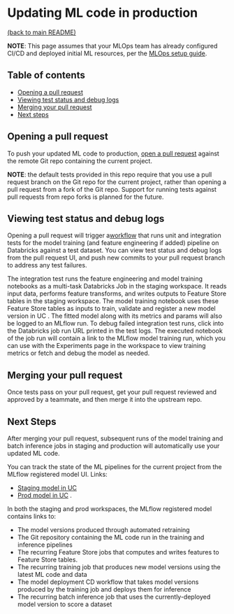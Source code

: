 # Updating ML code in production

[(back to main README)](../README.md)

**NOTE**: This page assumes that your MLOps team has already configured CI/CD and deployed initial
ML resources, per the [MLOps setup guide](mlops-setup.md).

## Table of contents
* [Opening a pull request](#opening-a-pull-request)
* [Viewing test status and debug logs](#viewing-test-status-and-debug-logs)
* [Merging your pull request](#merging-your-pull-request)
* [Next steps](#next-steps)

## Opening a pull request

To push your updated ML code to production, [open a pull request](https://docs.github.com/en/pull-requests/collaborating-with-pull-requests/proposing-changes-to-your-work-with-pull-requests/creating-a-pull-request
) against the remote Git repo containing the current project.

**NOTE**: the default tests provided in this repo require that you use a pull
request branch on the Git repo for the current project, rather than opening a pull request from a fork
of the Git repo. Support for running tests against pull requests from repo forks
is planned for the future.

## Viewing test status and debug logs
Opening a pull request will trigger a[workflow](../.github/workflows/travel_mlops_demo-run-tests.yml) 
that runs unit and integration tests for the model training (and feature engineering if added) pipeline on Databricks against a test dataset.
You can view test status and debug logs from the pull request UI, and push new commits to your pull request branch
to address any test failures.

The integration test runs the feature engineering and model training notebooks as a multi-task Databricks Job in the staging workspace.
It reads input data, performs feature transforms, and writes outputs to Feature Store tables in the staging workspace. 
The model training notebook uses these Feature Store tables as inputs to train, validate and register a new model version in 
UC
. 
The fitted model along with its metrics and params will also be logged to an MLflow run. 
To debug failed integration test runs, click into the Databricks job run
URL printed in the test logs. The executed notebook of the job run will contain a link to the MLflow model training run, which you can use with the Experiments page in the workspace
to view training metrics or fetch and debug the model as needed.

## Merging your pull request
Once tests pass on your pull request, get your pull request reviewed and approved by a teammate,
and then merge it into the upstream repo.

## Next Steps
After merging your pull request, subsequent runs of the model training and batch inference
jobs in staging and production will automatically use your updated ML code.

You can track the state of the ML pipelines for the current project from the MLflow registered model UI. Links:
* [Staging model in UC](https://e2-demo-field-eng.cloud.databricks.com/explore/data/models/staging/travel_mlops_demo/travel_mlops_demo-model)
* [Prod model in UC](https://e2-demo-field-eng.cloud.databricks.com/explore/data/models/prod/travel_mlops_demo/travel_mlops_demo-model)
. 

In both the staging and prod workspaces, the MLflow registered model contains links to:
* The model versions produced through automated retraining
* The Git repository containing the ML code run in the training and inference pipelines
 * The recurring Feature Store jobs that computes and writes features to Feature Store tables. 
* The recurring training job that produces new model versions using the latest ML code and data
* The model deployment CD workflow that takes model versions produced by the training job and deploys them for inference
* The recurring batch inference job that uses the currently-deployed model version to score a dataset
